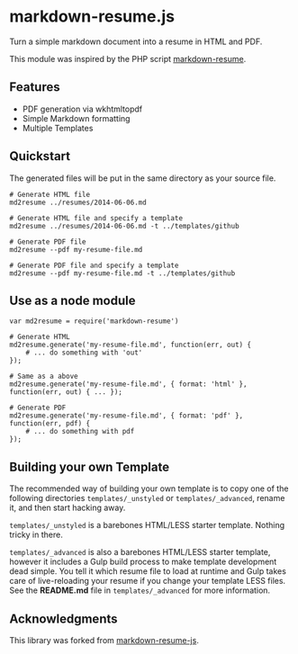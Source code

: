 markdown-resume.js
==================

Turn a simple markdown document into a resume in HTML and PDF.

This module was inspired by the PHP script [markdown-resume](https://github.com/there4/markdown-resume).

## Features

* PDF generation via wkhtmltopdf
* Simple Markdown formatting
* Multiple Templates

## Quickstart

The generated files will be put in the same directory as your source file.

    # Generate HTML file
    md2resume ../resumes/2014-06-06.md

    # Generate HTML file and specify a template
    md2resume ../resumes/2014-06-06.md -t ../templates/github

    # Generate PDF file
    md2resume --pdf my-resume-file.md

    # Generate PDF file and specify a template
    md2resume --pdf my-resume-file.md -t ../templates/github

## Use as a node module

    var md2resume = require('markdown-resume')

    # Generate HTML
    md2resume.generate('my-resume-file.md', function(err, out) {
        # ... do something with 'out'
    });

    # Same as a above
    md2resume.generate('my-resume-file.md', { format: 'html' }, function(err, out) { ... });

    # Generate PDF
    md2resume.generate('my-resume-file.md', { format: 'pdf' }, function(err, pdf) {
        # ... do something with pdf
    });

## Building your own Template

The recommended way of building your own template is to copy one of the following directories ```templates/_unstyled``` or ```templates/_advanced```, rename it, and then start hacking away. 

```templates/_unstyled``` is a barebones HTML/LESS starter template. Nothing tricky in there.

```templates/_advanced``` is also a barebones HTML/LESS starter template, however it includes a Gulp build process to make template development dead simple. You tell it which resume file to load at runtime and Gulp takes care of live-reloading your resume if you change your template LESS files. See the **README.md** file in ```templates/_advanced``` for more information.

## Acknowledgments

This library was forked from [markdown-resume-js](https://github.com/c0bra/markdown-resume-js).